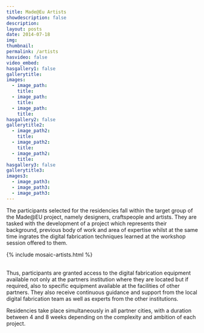 ```yaml
---
title: Made@Eu Artists
showdescription: false
description: 
layout: posts
date: 2014-07-18
img: 
thumbnail: 
permalink: /artists
hasvideo: false
video_embed: 
hasgallery1: false   
gallerytitle: 
images:
  - image_path: 
    title: 
  - image_path: 
    title: 
  - image_path: 
    title: 
hasgallery2: false        
gallerytitle2: 
  - image_path2: 
    title: 
  - image_path2: 
    title: 
  - image_path2: 
    title: 
hasgallery3: false    
gallerytitle3:  
images3:
  - image_path3: 
  - image_path3: 
  - image_path3:    
---
```

The participants selected for the residencies fall within the target group of the Made@EU project, namely designers, craftspeople and artists. They are tasked with the development of a project which represents their background, previous body of work and area of expertise whilst at the same time ingrates the digital fabrication techniques learned at the workshop session offered to them.

{% include mosaic-artists.html %}

<br>
Thus, participants are granted access to the digital fabrication equipment available not only at the partners institution where they are located but if required, also to specific equipment available at the facilities of other partners. They also receive continuous guidance and support from the local digital fabrication team as well as experts from the other institutions.

Residencies take place simultaneously in all partner cities, with a duration between 4 and 8 weeks depending on the complexity and ambition of each project.  



